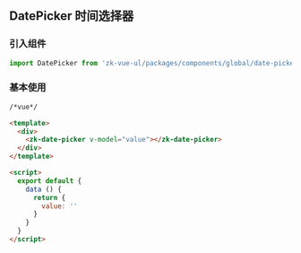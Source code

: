 ## DatePicker 时间选择器

### 引入组件

```javascript
import DatePicker from 'zk-vue-ul/packages/components/global/date-picker'
```

### 基本使用

```html
/*vue*/

<template>
  <div>
    <zk-date-picker v-model="value"></zk-date-picker>
  </div>
</template>

<script>
  export default {
    data () {
      return {
        value: ''
      }
    }
  }
</script>
```
